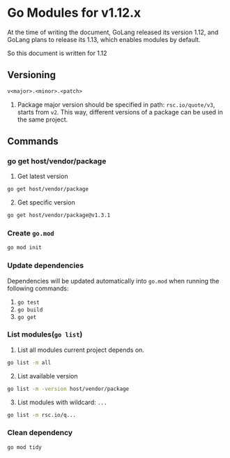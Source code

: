 # Go Modules for v1.12.x

At the time of writing the document, GoLang released its version 1.12, and GoLang plans to release its 1.13, which enables modules by default.

So this document is written for 1.12

## Versioning

```txt
v<major>.<minor>.<patch>
```

1. Package major version should be specified in path: `rsc.io/quote/v3`, starts from `v2`.
   This way, different versions of a package can be used in the same project.

## Commands

### go get host/vendor/package

1. Get latest version

  ```bash
  go get host/vendor/package
  ```

2. Get specific version

  ```bash
  go get host/vendor/package@v1.3.1
  ```

### Create `go.mod`

```bash
go mod init
```

### Update dependencies

Dependencies will be updated automatically into `go.mod` when running the following commands:

1. `go test`
2. `go build`
3. `go get`

### List modules(`go list`)

1. List all modules current project depends on.

  ```bash
  go list -m all
  ```

2. List available version

  ```bash
  go list -m -version host/vendor/package
  ```

3. List modules with wildcard: `...`

  ```bash
  go list -m rsc.io/q...
  ```

### Clean dependency

```bash
go mod tidy
```